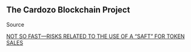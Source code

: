 ## The Cardozo Blockchain Project



Source



[NOT SO FAST—RISKS RELATED TO THE USE OF A “SAFT” FOR TOKEN SALES](https://cardozo.yu.edu/sites/default/files/Cardozo%20Blockchain%20Project%20-%20Not%20So%20Fast%20-%20SAFT%20Response_final.pdf)

